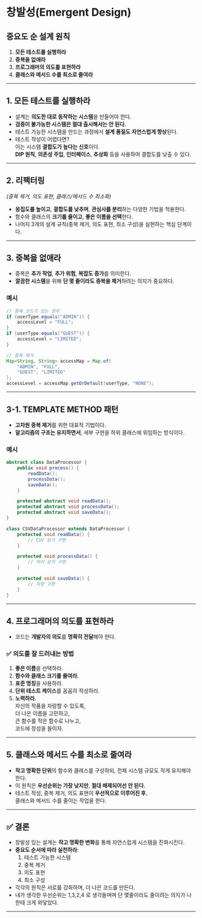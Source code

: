 # 창발성(Emergent Design)

## 중요도 순 설계 원칙

1. **모든 테스트를 실행하라**
2. **중복을 없애라**
3. **프로그래머의 의도를 표현하라**
4. **클래스와 메서드 수를 최소로 줄여라**

---

## 1. 모든 테스트를 실행하라

- 설계는 **의도한 대로 동작하는 시스템**을 만들어야 한다.
- **검증이 불가능한 시스템은 절대 출시해서는 안 된다.**
- 테스트 가능한 시스템을 만드는 과정에서 **설계 품질도 자연스럽게 향상**된다.
- 테스트 작성이 어렵다면?  
  이는 시스템 **결합도가 높다는 신호**이다.  
  **DIP 원칙**, **의존성 주입**, **인터페이스**, **추상화** 등을 사용하여 결합도를 낮출 수 있다.

---

## 2. 리팩터링  
*(중복 제거, 의도 표현, 클래스/메서드 수 최소화)*

- **응집도를 높이고**, **결합도를 낮추며**, **관심사를 분리**하는 다양한 기법을 적용한다.
- 함수와 클래스의 **크기를 줄이고**, **좋은 이름을 선택**한다.
- 나머지 3개의 설계 규칙(중복 제거, 의도 표현, 최소 구성)을 실현하는 핵심 단계이다.

---

## 3. 중복을 없애라

- 중복은 **추가 작업**, **추가 위험**, **복잡도 증가**를 의미한다.
- **깔끔한 시스템**을 위해 **단 몇 줄이라도 중복을 제거**하려는 의지가 중요하다.

###  예시

```java
// 중복 코드가 있는 경우
if (userType.equals("ADMIN")) {
    accessLevel = "FULL";
}
if (userType.equals("GUEST")) {
    accessLevel = "LIMITED";
}

// 중복 제거
Map<String, String> accessMap = Map.of(
    "ADMIN", "FULL",
    "GUEST", "LIMITED"
);
accessLevel = accessMap.getOrDefault(userType, "NONE");
```

---

## 3-1. TEMPLATE METHOD 패턴

- **고차원 중복 제거**를 위한 대표적 기법이다.
- **알고리즘의 구조는 유지하면서**, 세부 구현을 하위 클래스에 위임하는 방식이다.

###  예시

```java
abstract class DataProcessor {
    public void process() {
        readData();
        processData();
        saveData();
    }

    protected abstract void readData();
    protected abstract void processData();
    protected abstract void saveData();
}

class CSVDataProcessor extends DataProcessor {
    protected void readData() {
        // CSV 읽기 구현
    }

    protected void processData() {
        // 처리 로직 구현
    }

    protected void saveData() {
        // 저장 구현
    }
}
```

---

## 4. 프로그래머의 의도를 표현하라

- 코드는 **개발자의 의도**를 **명확히 전달**해야 한다.

### ✅ 의도를 잘 드러내는 방법

1. **좋은 이름**을 선택하라.
2. **함수와 클래스 크기를 줄여라.**
3. **표준 명칭**을 사용하라.
4. **단위 테스트 케이스**를 꼼꼼히 작성하라.
5. **노력하라.**  
   자신의 작품을 자랑할 수 있도록,  
   더 나은 이름을 고민하고,  
   큰 함수를 작은 함수로 나누고,  
   코드에 정성을 들이자.

---

## 5. 클래스와 메서드 수를 최소로 줄여라

- **작고 명확한 단위**의 함수와 클래스를 구성하되, 전체 시스템 규모도 작게 유지해야 한다.
- 이 원칙은 **우선순위는 가장 낮지만**, **절대 배제되어선 안 된다.**
- 테스트 작성, 중복 제거, 의도 표현이 **우선적으로 이루어진 후**,  
  클래스와 메서드 수를 줄이는 작업을 한다.

---

## ✅ 결론

- 창발성 있는 설계는 **작고 명확한 변화**를 통해 자연스럽게 시스템을 진화시킨다.
- **중요도 순서에 따라 실천하라**:
  1. 테스트 가능한 시스템
  2. 중복 제거
  3. 의도 표현
  4. 최소 구성
- 각각의 원칙은 서로를 강화하며, 더 나은 코드를 만든다.
- 내가 생각한 우선순위는 1,3,2,4 로 생각들며며 단 몇줄이라도 줄이려는 의지가 나한테 크게 와닿았다.

---